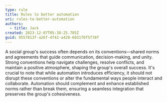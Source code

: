 ```yaml
---
type: rule
title: Rules to better automation
uri: rules-to-better-automation
authors:
  - title: Jack
created: 2023-12-07T05:38:25.785Z
guid: 9557813f-a26f-4f42-a420-6031f0f5f78f
---
```

A social group's success often depends on its conventions—shared norms and agreements that guide communication, decision-making, and unity. Strong conventions help navigate challenges, resolve conflicts, and maintain a positive atmosphere, shaping the group's overall success. It's crucial to note that while automation introduces efficiency, it should not disrupt these conventions or alter the fundamental ways people interact and collaborate. Automation should complement and enhance established norms rather than break them, ensuring a seamless integration that preserves the group's cohesiveness.